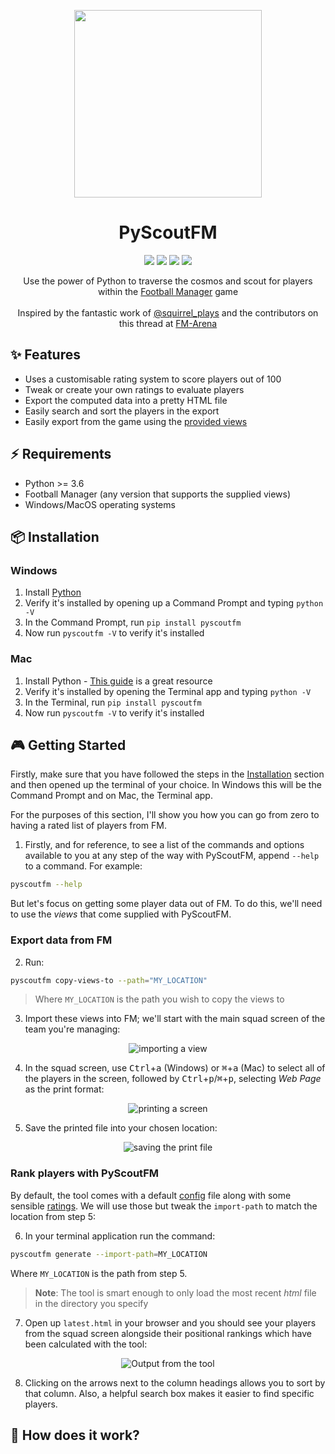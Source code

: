 <p align="center">
    <img src="https://github.com/olimorris/PyScoutFM/assets/9512444/c79dfc9b-efdc-4b23-bd1d-d485a2f715f0" height="300">
</p>

<h1 align="center">PyScoutFM</h1>

<p align="center">
<a href="https://github.com/olimorris/pyscoutfm/stargazers"><img src="https://img.shields.io/github/stars/olimorris/pyscoutfm?color=c678dd&logoColor=e06c75&style=for-the-badge"></a>
<a href="https://github.com/olimorris/pyscoutfm/issues"><img src="https://img.shields.io/github/issues/olimorris/pyscoutfm?color=%23d19a66&style=for-the-badge"></a>
<a href="https://github.com/olimorris/pyscoutfm/blob/main/LICENSE"><img src="https://img.shields.io/github/license/olimorris/pyscoutfm?color=%2361afef&style=for-the-badge"></a>
<a href="https://github.com/olimorris/pyscoutfm/actions/workflows/ci.yml"><img src="https://img.shields.io/github/actions/workflow/status/olimorris/pyscoutfm/test.yml?branch=main&label=tests&style=for-the-badge"></a>
</p>

<p align="center">
    Use the power of Python to traverse the cosmos and scout for players within the <a href="https://www.footballmanager.com">Football Manager</a> game<br><br>
    Inspired by the fantastic work of <a href="https://www.youtube.com/@squirrel_plays_fof4318">@squirrel_plays</a> and the contributors on this thread at <a href="https://fm-arena.com/thread/1949-fm22-positional-filters-what-are-the-best-attributes-for-each-position/">FM-Arena</a>
</p>

## :sparkles: Features

- Uses a customisable rating system to score players out of 100
- Tweak or create your own ratings to evaluate players
- Export the computed data into a pretty HTML file
- Easily search and sort the players in the export
- Easily export from the game using the [provided views](extras)

## :zap: Requirements

- Python >= 3.6
- Football Manager (any version that supports the supplied views)
- Windows/MacOS operating systems

## :package: Installation

### Windows

1. Install [Python](https://www.python.org/downloads/windows/)
2. Verify it's installed by opening up a Command Prompt and typing `python -V`
3. In the Command Prompt, run `pip install pyscoutfm`
4. Now run `pyscoutfm -V` to verify it's installed

### Mac

1. Install Python - [This guide](https://docs.python-guide.org/starting/install3/osx/) is a great resource
2. Verify it's installed by opening the Terminal app and typing `python -V`
3. In the Terminal, run `pip install pyscoutfm`
4. Now run `pyscoutfm -V` to verify it's installed

## :video_game: Getting Started

Firstly, make sure that you have followed the steps in the [Installation](#package-installation) section and then opened up the terminal of your choice. In Windows this will be the Command Prompt and on Mac, the Terminal app.

For the purposes of this section, I'll show you how you can go from zero to having a rated list of players from FM.

1. Firstly, and for reference, to see a list of the commands and options available to you at any step of the way with PyScoutFM, append `--help` to a command. For example:

```sh
pyscoutfm --help
```

But let's focus on getting some player data out of FM. To do this, we'll need to use the _views_ that come supplied with PyScoutFM.

### Export data from FM

2. Run:

```sh
pyscoutfm copy-views-to --path="MY_LOCATION"
```

> Where `MY_LOCATION` is the path you wish to copy the views to

3. Import these views into FM; we'll start with the main squad screen of the team you're managing:

<div align="center">
  <img src="https://github.com/olimorris/PyScoutFM/assets/9512444/bf1a1711-6d40-4c93-b77f-06a8aba216dc" alt="importing a view" />
</div>

4. In the squad screen, use <kbd>Ctrl</kbd>+<kbd>a</kbd> (Windows) or <kbd>⌘</kbd>+<kbd>a</kbd> (Mac) to select all of the players in the screen, followed by <kbd>Ctrl</kbd>+<kbd>p</kbd>/<kbd>⌘</kbd>+<kbd>p</kbd>, selecting _Web Page_ as the print format:

<div align="center">
  <img src="https://github.com/olimorris/PyScoutFM/assets/9512444/1d7c7254-1a41-4aed-ad01-3e825ba0e78b" alt="printing a screen" />
</div>

5. Save the printed file into your chosen location:

<div align="center">
  <img src="https://github.com/olimorris/PyScoutFM/assets/9512444/87282629-35b7-4fad-a5e0-360eef3d12a3" alt="saving the print file" />
</div>

### Rank players with PyScoutFM

By default, the tool comes with a default [config](config.json) file along with some sensible [ratings](ratings.json). We will use those but tweak the `import-path` to match the location from step 5:

6. In your terminal application run the command:

```sh
pyscoutfm generate --import-path=MY_LOCATION
```

Where `MY_LOCATION` is the path from step 5.

> **Note**: The tool is smart enough to only load the most recent _html_ file in the directory you specify

7. Open up `latest.html` in your browser and you should see your players from the squad screen alongside their positional rankings which have been calculated with the tool:

<div align="center">
  <img src="https://github.com/olimorris/PyScoutFM/assets/9512444/0f7697a1-8ccc-4225-8c43-ac70cbdc55e7" alt="Output from the tool" />
</div>

8. Clicking on the arrows next to the column headings allows you to sort by that column. Also, a helpful search box makes it easier to find specific players.

## :telescope: How does it work?


